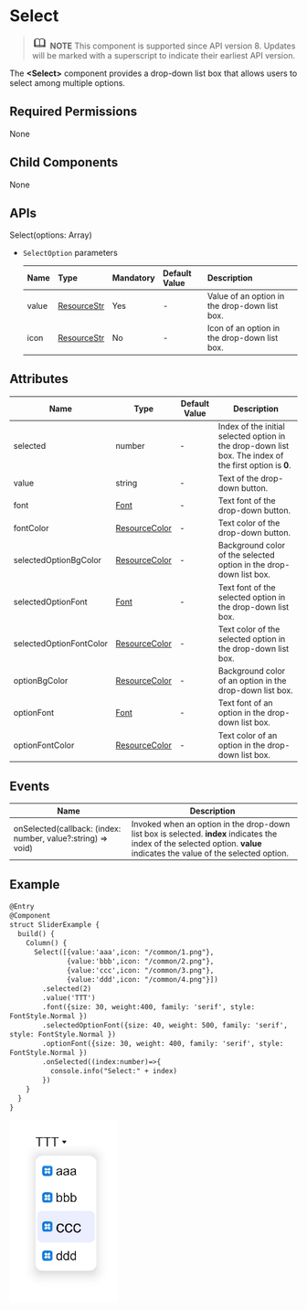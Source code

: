 #  Select

> ![](public_sys-resources/icon-note.gif) **NOTE** This component is supported since API version 8. Updates will be marked with a superscript to indicate their earliest API version.

The **<Select\>** component provides a drop-down list box that allows users to select among multiple options.

## Required Permissions

None

## Child Components

None

## APIs

Select(options: Array<SelectOption>)

- `SelectOption` parameters

  | Name| Type| Mandatory| Default Value| Description|
  | ------ | ----------------------------------------------- | ---- | ------ | -------------- |
  | value  | [ResourceStr](../../ui/ts-types.md#ResourceStr) | Yes| -      | Value of an option in the drop-down list box.|
  | icon   | [ResourceStr](../../ui/ts-types.md#ResourceStr) | No| -      | Icon of an option in the drop-down list box.|

## Attributes

| Name| Type| Default Value| Description|
| ----------------------- | --------------------------------------------------- | ------ | ----------------------------------------------- |
| selected                | number                                              | -      | Index of the initial selected option in the drop-down list box. The index of the first option is **0**.|
| value                   | string                                              | -      | Text of the drop-down button.|
| font                    | [Font](../../ui/ts-types.md#Font)                   | -      | Text font of the drop-down button.|
| fontColor               | [ResourceColor](../../ui/ts-types.md#ResourceColor) | -      | Text color of the drop-down button.|
| selectedOptionBgColor   | [ResourceColor](../../ui/ts-types.md#ResourceColor) | -      | Background color of the selected option in the drop-down list box.|
| selectedOptionFont      | [Font](../../ui/ts-types.md#Font)                   | -      | Text font of the selected option in the drop-down list box.|
| selectedOptionFontColor | [ResourceColor](../../ui/ts-types.md#ResourceColor) | -      | Text color of the selected option in the drop-down list box.|
| optionBgColor           | [ResourceColor](../../ui/ts-types.md#ResourceColor) | -      | Background color of an option in the drop-down list box.|
| optionFont              | [Font](../../ui/ts-types.md#Font)                   | -      | Text font of an option in the drop-down list box.|
| optionFontColor         | [ResourceColor](../../ui/ts-types.md#ResourceColor) | -      | Text color of an option in the drop-down list box.|

## Events

| Name| Description|
| ------------------------------------------------------------ | ------------------------------------------------------------ |
| onSelected(callback: (index: number, value?:string) => void)| Invoked when an option in the drop-down list box is selected. **index** indicates the index of the selected option. **value** indicates the value of the selected option.|

##  Example

```
@Entry
@Component
struct SliderExample {
  build() {
    Column() {
      Select([{value:'aaa',icon: "/common/1.png"},
              {value:'bbb',icon: "/common/2.png"},
              {value:'ccc',icon: "/common/3.png"},
              {value:'ddd',icon: "/common/4.png"}])
        .selected(2)
        .value('TTT')
        .font({size: 30, weight:400, family: 'serif', style: FontStyle.Normal })
        .selectedOptionFont({size: 40, weight: 500, family: 'serif', style: FontStyle.Normal })
        .optionFont({size: 30, weight: 400, family: 'serif', style: FontStyle.Normal })
        .onSelected((index:number)=>{
          console.info("Select:" + index)
        })
    }
  }
}
```

![](figures/select.png)
